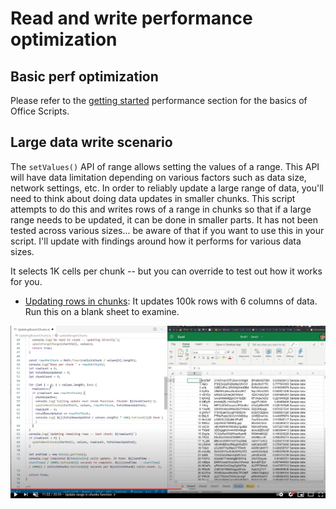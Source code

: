 # Read and write performance optimization


## Basic perf optimization 

Please refer to the [getting started](../Getting%20Started#basic-performance-considerations) performance section for the basics of Office Scripts. 

## Large data write scenario

The `setValues()` API of range allows setting the values of a range. This API will have data limitation depending on various factors such as data size, network settings, etc. In order to reliably update a large range of data, you'll need to think about doing data updates in smaller chunks. This script attempts to do this and writes rows of a range in chunks so that if a large range needs to be updated, it can be done in smaller parts. It has not been tested across various sizes... be aware of that if you want to use this in your script. I'll update with findings around how it performs for various data sizes. 

It selects 1K cells per chunk -- but you can override to test out how it works for you. 

* [Updating rows in chunks](UpdatingRowsInChunks.ts): It updates 100k rows with 6 columns of data. Run this on a blank sheet to examine. 

[![Large range data update](v_largedata.png)](https://youtu.be/BP9Kp0Ltj7U)
